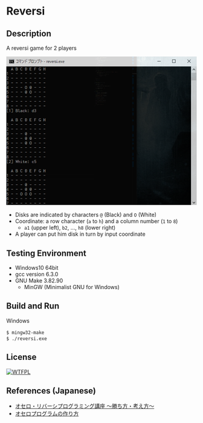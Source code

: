 # Reversi

## Description

A reversi game for 2 players

![screenshot](./screenshot.png)

- Disks are indicated by characters `@` (Black) and `O` (White)
- Coordinate: a row character (`a` to `h`) and a column number (`1` to `8`)
    - `a1` (upper left), `b2`, ..., `h8` (lower right)
- A player can put him disk in turn by input coordinate

## Testing Environment

- Windows10 64bit
- gcc version 6.3.0
- GNU Make 3.82.90
    - MinGW (Minimalist GNU for Windows)

## Build and Run

Windows
```
$ mingw32-make
$ ./reversi.exe
```

## License

[![WTFPL](http://www.wtfpl.net/wp-content/uploads/2012/12/wtfpl-badge-1.png)](http://www.wtfpl.net/)

## References (Japanese)

- [オセロ・リバーシプログラミング講座 ～勝ち方・考え方～](http://uguisu.skr.jp/othello/)
- [オセロプログラムの作り方](http://hp.vector.co.jp/authors/VA015468/platina/algo/)